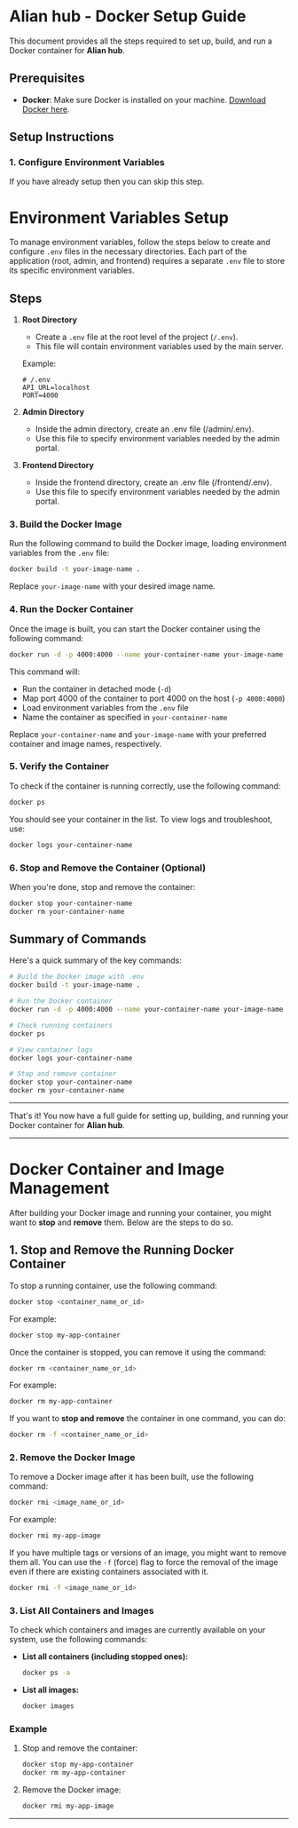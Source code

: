 
# Alian hub - Docker Setup Guide

This document provides all the steps required to set up, build, and run a Docker container for **Alian hub**.

## Prerequisites

- **Docker**: Make sure Docker is installed on your machine. [Download Docker here](https://docs.docker.com/get-docker/).

## Setup Instructions

### 1. Configure Environment Variables

If you have already setup then you can skip this step.

# Environment Variables Setup

To manage environment variables, follow the steps below to create and configure `.env` files in the necessary directories. Each part of the application (root, admin, and frontend) requires a separate `.env` file to store its specific environment variables.

## Steps

1. **Root Directory**  
   - Create a `.env` file at the root level of the project (`/.env`).
   - This file will contain environment variables used by the main server.

   Example:
   ```plaintext
   # /.env
   API_URL=localhost
   PORT=4000

2. **Admin Directory**
   - Inside the admin directory, create an .env file (/admin/.env).
   - Use this file to specify environment variables needed by the admin portal.

3. **Frontend Directory**
   - Inside the frontend directory, create an .env file (/frontend/.env).
   - Use this file to specify environment variables needed by the admin portal.

### 3. Build the Docker Image

Run the following command to build the Docker image, loading environment variables from the `.env` file:

```bash
docker build -t your-image-name .
```

Replace `your-image-name` with your desired image name.

### 4. Run the Docker Container

Once the image is built, you can start the Docker container using the following command:

```bash
docker run -d -p 4000:4000 --name your-container-name your-image-name
```

This command will:

- Run the container in detached mode (`-d`)
- Map port 4000 of the container to port 4000 on the host (`-p 4000:4000`)
- Load environment variables from the `.env` file
- Name the container as specified in `your-container-name`

Replace `your-container-name` and `your-image-name` with your preferred container and image names, respectively.

### 5. Verify the Container

To check if the container is running correctly, use the following command:

```bash
docker ps
```

You should see your container in the list. To view logs and troubleshoot, use:

```bash
docker logs your-container-name
```

### 6. Stop and Remove the Container (Optional)

When you're done, stop and remove the container:

```bash
docker stop your-container-name
docker rm your-container-name
```

## Summary of Commands

Here's a quick summary of the key commands:

```bash
# Build the Docker image with .env
docker build -t your-image-name .

# Run the Docker container
docker run -d -p 4000:4000 --name your-container-name your-image-name

# Check running containers
docker ps

# View container logs
docker logs your-container-name

# Stop and remove container
docker stop your-container-name
docker rm your-container-name
```

---

That's it! You now have a full guide for setting up, building, and running your Docker container for **Alian hub**.


---

# Docker Container and Image Management

After building your Docker image and running your container, you might want to **stop** and **remove** them. Below are the steps to do so.

## 1. **Stop and Remove the Running Docker Container**

To stop a running container, use the following command:

```bash
docker stop <container_name_or_id>
```

For example:
```bash
docker stop my-app-container
```

Once the container is stopped, you can remove it using the command:

```bash
docker rm <container_name_or_id>
```

For example:
```bash
docker rm my-app-container
```

If you want to **stop and remove** the container in one command, you can do:

```bash
docker rm -f <container_name_or_id>
```

### 2. **Remove the Docker Image**

To remove a Docker image after it has been built, use the following command:

```bash
docker rmi <image_name_or_id>
```

For example:
```bash
docker rmi my-app-image
```

If you have multiple tags or versions of an image, you might want to remove them all. You can use the `-f` (force) flag to force the removal of the image even if there are existing containers associated with it.

```bash
docker rmi -f <image_name_or_id>
```

### 3. **List All Containers and Images**

To check which containers and images are currently available on your system, use the following commands:

- **List all containers (including stopped ones):**
  ```bash
  docker ps -a
  ```

- **List all images:**
  ```bash
  docker images
  ```

### Example

1. Stop and remove the container:
   ```bash
   docker stop my-app-container
   docker rm my-app-container
   ```

2. Remove the Docker image:
   ```bash
   docker rmi my-app-image
   ```

---
